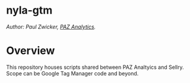 # nyla-gtm

*Author: Paul Zwicker, [PAZ Analytics](https://pazanalytics.com?utm_source=github&utm_medium=referral&utm_campaign=paz-sellry).*

# Overview

This repository houses scripts shared between PAZ Analtyics and Sellry. Scope can be Google Tag Manager code and beyond.
